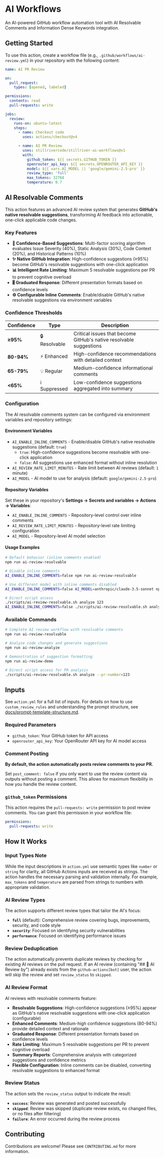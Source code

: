# AI Workflows

An AI-powered GitHub workflow automation tool with AI Resolvable Comments and Information Dense Keywords integration.

## Getting Started

To use this action, create a workflow file (e.g., `.github/workflows/ai-review.yml`) in your repository with the following content:

```yaml
name: AI PR Review

on:
  pull_request:
    types: [opened, labeled]

permissions:
  contents: read
  pull-requests: write

jobs:
  review:
    runs-on: ubuntu-latest
    steps:
      - name: Checkout code
        uses: actions/checkout@v4

      - name: AI PR Review
        uses: stillrivercode/stillriver-ai-workflows@v1
        with:
          github_token: ${{ secrets.GITHUB_TOKEN }}
          openrouter_api_key: ${{ secrets.OPENROUTER_API_KEY }}
          model: ${{ vars.AI_MODEL || 'google/gemini-2.5-pro' }}
          review_type: 'full'
          max_tokens: 32768
          temperature: 0.7
```

## AI Resolvable Comments

This action features an advanced AI review system that generates **GitHub's native resolvable suggestions**, transforming AI feedback into actionable, one-click applicable code changes.

### Key Features

- **🎯 Confidence-Based Suggestions**: Multi-factor scoring algorithm evaluates Issue Severity (40%), Static Analysis (30%), Code Context (20%), and Historical Patterns (10%)
- **✨ Native GitHub Integration**: High-confidence suggestions (≥95%) become GitHub's resolvable suggestions with one-click application
- **📊 Intelligent Rate Limiting**: Maximum 5 resolvable suggestions per PR to prevent cognitive overload
- **🎚️ Graduated Response**: Different presentation formats based on confidence levels
- **⚙️ Configurable Inline Comments**: Enable/disable GitHub's native resolvable suggestions via environment variables

### Confidence Thresholds

| Confidence | Type | Description |
|------------|------|-------------|
| **≥95%** | 🔒 Resolvable | Critical issues that become GitHub's native resolvable suggestions |
| **80-94%** | ⚡ Enhanced | High-confidence recommendations with detailed context |
| **65-79%** | 💡 Regular | Medium-confidence informational comments |
| **<65%** | ℹ️ Suppressed | Low-confidence suggestions aggregated into summary |

### Configuration

The AI resolvable comments system can be configured via environment variables and repository settings:

#### Environment Variables

- `AI_ENABLE_INLINE_COMMENTS` - Enable/disable GitHub's native resolvable suggestions (default: `true`)
  - `true`: High-confidence suggestions become resolvable with one-click application
  - `false`: All suggestions use enhanced format without inline resolution
- `AI_REVIEW_RATE_LIMIT_MINUTES` - Rate limit between AI reviews (default: `1` minute)
- `AI_MODEL` - AI model to use for analysis (default: `google/gemini-2.5-pro`)

#### Repository Variables

Set these in your repository's **Settings → Secrets and variables → Actions → Variables**:

- `AI_ENABLE_INLINE_COMMENTS` - Repository-level control over inline comments
- `AI_REVIEW_RATE_LIMIT_MINUTES` - Repository-level rate limiting configuration
- `AI_MODEL` - Repository-level AI model selection

#### Usage Examples

```bash
# Default behavior (inline comments enabled)
npm run ai-review-resolvable

# Disable inline comments
AI_ENABLE_INLINE_COMMENTS=false npm run ai-review-resolvable

# Use different model with inline comments disabled
AI_ENABLE_INLINE_COMMENTS=false AI_MODEL=anthropic/claude-3.5-sonnet npm run ai-review-analyze

# Direct script access
./scripts/ai-review-resolvable.sh analyze 123
AI_ENABLE_INLINE_COMMENTS=false ./scripts/ai-review-resolvable.sh analyze 123
```

### Available Commands

```bash
# Complete AI review workflow with resolvable comments
npm run ai-review-resolvable

# Analyze code changes and generate suggestions
npm run ai-review-analyze

# Demonstration of suggestion formatting
npm run ai-review-demo

# Direct script access for PR analysis
./scripts/ai-review-resolvable.sh analyze --pr-number=123
```

## Inputs

See `action.yml` for a full list of inputs. For details on how to use `custom_review_rules` and understanding the prompt structure, see [docs/prompt-template-structure.md](docs/prompt-template-structure.md).

### Required Parameters

- `github_token`: Your GitHub token for API access
- `openrouter_api_key`: Your OpenRouter API key for AI model access

### Comment Posting

**By default, the action automatically posts review comments to your PR.**

Set `post_comment: false` if you only want to use the review content via outputs without posting a comment. This allows for maximum flexibility in how you handle the review content.

### `github_token` Permissions

This action requires the `pull-requests: write` permission to post review comments. You can grant this permission in your workflow file:

```yaml
permissions:
  pull-requests: write
```

## How It Works

### Input Types Note

While the input descriptions in `action.yml` use semantic types like `number` or `string` for clarity, all GitHub Actions inputs are received as strings. The action handles the necessary parsing and validation internally. For example, `max_tokens` and `temperature` are parsed from strings to numbers with appropriate validation.

### AI Review Types

The action supports different review types that tailor the AI's focus:

- **`full`** (default): Comprehensive review covering bugs, improvements, security, and code style
- **`security`**: Focused on identifying security vulnerabilities
- **`performance`**: Focused on identifying performance issues

### Review Deduplication

The action automatically prevents duplicate reviews by checking for existing AI reviews on the pull request. If an AI review (containing "## 🤖 AI Review by") already exists from the `github-actions[bot]` user, the action will skip the review and set `review_status` to `skipped`.

### AI Review Format

AI reviews with resolvable comments feature:
- **Resolvable Suggestions**: High-confidence suggestions (≥95%) appear as GitHub's native resolvable suggestions with one-click application (configurable)
- **Enhanced Comments**: Medium-high confidence suggestions (80-94%) provide detailed context and rationale
- **Graduated Response**: Different presentation formats based on confidence levels
- **Rate Limiting**: Maximum 5 resolvable suggestions per PR to prevent cognitive overload
- **Summary Reports**: Comprehensive analysis with categorized suggestions and confidence metrics
- **Flexible Configuration**: Inline comments can be disabled, converting resolvable suggestions to enhanced format

### Review Status

The action sets the `review_status` output to indicate the result:

- **`success`**: Review was generated and posted successfully
- **`skipped`**: Review was skipped (duplicate review exists, no changed files, or no files after filtering)
- **`failure`**: An error occurred during the review process

## Contributing


Contributions are welcome! Please see `CONTRIBUTING.md` for more information.
